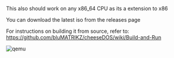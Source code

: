 This also should work on any x86_64 CPU as its a extension to x86

You can download the latest iso from the releases page

For instructions on building it from source, refer to: https://github.com/bluMATRIKZ/cheeseDOS/wiki/Build-and-Run

![qemu](https://github.com/user-attachments/assets/05c0a70f-a89f-485f-9e80-de3e19a44cfc)
